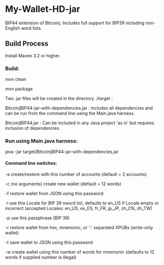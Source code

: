 # My-Wallet-HD-jar

BIP44 extension of Bitcoinj. Includes full support for BIP39 including non-English word lists.

## Build Process

Install Maven 3.2 or higher.

### Build:

mvn clean

mvn package

Two .jar files will be created in the directory ./target :

BitcoinjBIP44-jar-with-dependencies.jar : includes all dependencies and can be run from the command line using the Main.java harness.

BitcoinjBIP44.jar : Can be included in any Java project 'as is' but requires inclusion of dependencies.

### Run using Main.java harness:

java -jar target/BitcoinjBIP44-jar-with-dependencies.jar

#### Command line switches:

-a create/restore with this number of accounts (default = 2 accounts)

-c (no arguments) create new wallet (default = 12 words)

-f restore wallet from JSON using this password

-l use this Locale for BIP 39 nword list, defaults to en\_US if Locale empty or incorrect (accepted Locales: en\_US, es\_ES, fr\_FR, jp\_JP, zh\_CN, zh\_TW)

-p use this passphrase (BIP 39)

-r restore wallet from hex, mnemonic, or ':' separated XPUBs (write-only wallet)

-t save wallet to JSON using this password

-w create wallet using this number of words for mnemonic (defaults to 12 words if supplied number is illegal)

